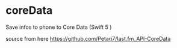 # coreData
Save infos to phone to Core Data (Swift 5 ) 


source from here https://github.com/Petari7/last.fm_API-CoreData

